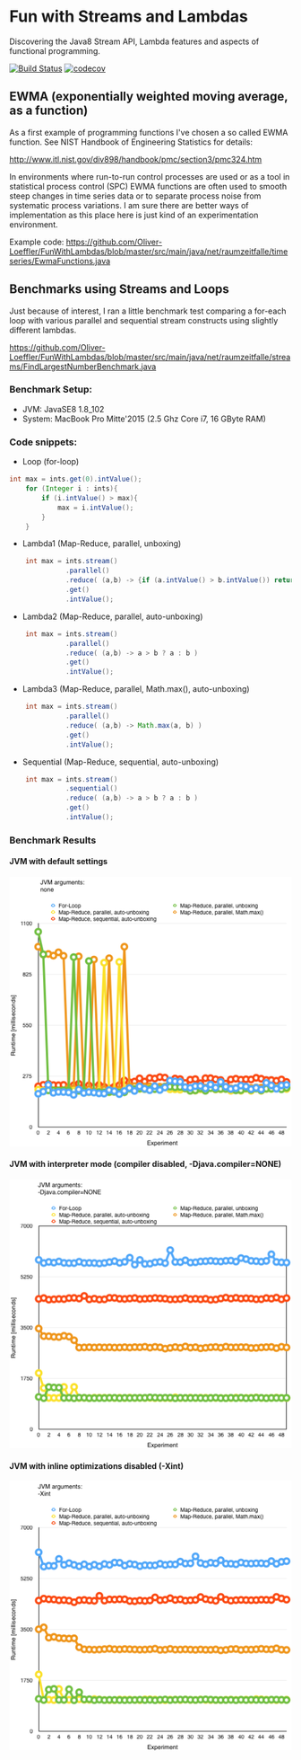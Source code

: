 # Fun with Streams and Lambdas
Discovering the Java8 Stream API, Lambda features and aspects of functional programming.

[![Build Status](https://travis-ci.org/Oliver-Loeffler/BootstrapPrefs.svg?branch=master)](https://travis-ci.org/Oliver-Loeffler/FunWithLambdas) [![codecov](https://codecov.io/gh/Oliver-Loeffler/BootstrapPrefs/branch/master/graph/badge.svg)](https://codecov.io/gh/Oliver-Loeffler/FunWithLambdas)  

## EWMA (exponentially weighted moving average, as a function)
As a first example of programming functions I've chosen a so called EWMA function.
See NIST Handbook of Engineering Statistics for details:

http://www.itl.nist.gov/div898/handbook/pmc/section3/pmc324.htm

In environments where run-to-run control processes are used or as a tool in statistical process control (SPC) EWMA functions are often used to smooth steep changes in time series data or to separate process noise from systematic process variations.
I am sure there are better ways of implementation as this place here is just kind of an experimentation environment.

Example code:
https://github.com/Oliver-Loeffler/FunWithLambdas/blob/master/src/main/java/net/raumzeitfalle/timeseries/EwmaFunctions.java


## Benchmarks using Streams and Loops

Just because of interest, I ran a little benchmark test comparing a for-each loop with various parallel and sequential stream constructs using slightly different lambdas. 

https://github.com/Oliver-Loeffler/FunWithLambdas/blob/master/src/main/java/net/raumzeitfalle/streams/FindLargestNumberBenchmark.java

### Benchmark Setup:
* JVM: JavaSE8 1.8_102
* System: MacBook Pro Mitte'2015 (2.5 Ghz Core i7, 16 GByte RAM)

### Code snippets:
* Loop (for-loop)
```java
int max = ints.get(0).intValue();
	for (Integer i : ints){
	    if (i.intValue() > max){
			max = i.intValue();
	    }
	}
```

* Lambda1 (Map-Reduce, parallel, unboxing)
```java
	int max = ints.stream()
		      .parallel()
		      .reduce( (a,b) -> {if (a.intValue() > b.intValue()) return a; else return b;} )
		      .get()
		      .intValue();
```

* Lambda2 (Map-Reduce, parallel, auto-unboxing)
```java
	int max = ints.stream()
		      .parallel()
		      .reduce( (a,b) -> a > b ? a : b )
		      .get()
		      .intValue(); 
```

* Lambda3 (Map-Reduce, parallel, Math.max(), auto-unboxing)
```java
   	int max = ints.stream()
	   	      .parallel()
		      .reduce( (a,b) -> Math.max(a, b) )
		      .get()
		      .intValue(); 
```

* Sequential (Map-Reduce, sequential, auto-unboxing)
```java
	int max = ints.stream()
		      .sequential()
		      .reduce( (a,b) -> a > b ? a : b )
		      .get()
		      .intValue();
```

### Benchmark Results

#### JVM with default settings

![JVM with default settings started out of Eclipse](https://github.com/Oliver-Loeffler/FunWithLambdas/blob/master/pages/BenchmarkDefaultJvm.png)


#### JVM with interpreter mode (compiler disabled, -Djava.compiler=NONE)

![JVM with default settings started out of Eclipse](https://github.com/Oliver-Loeffler/FunWithLambdas/blob/master/pages/BenchmarksInterpretedJvm.png)


#### JVM with inline optimizations disabled (-Xint)

![JVM with default settings started out of Eclipse](https://github.com/Oliver-Loeffler/FunWithLambdas/blob/master/pages/BenchmarkNoOptsJvm.png)
